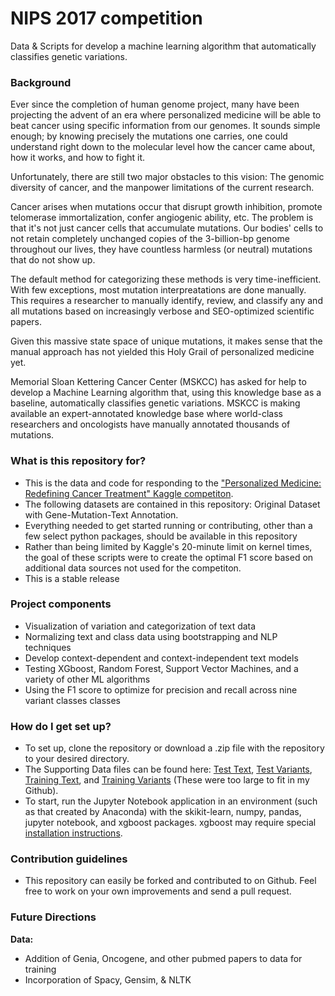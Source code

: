# NIPS 2017 competition
Data &amp; Scripts for develop a machine learning algorithm that automatically classifies genetic variations. 
### Background ###

Ever since the completion of human genome project, many have been projecting the advent of an era where personalized medicine will be able to beat cancer using specific information from our genomes. It sounds simple enough; by knowing precisely the mutations one carries, one could understand right down to the molecular level how the cancer came about, how it works, and how to fight it. 

Unfortunately, there are still two major obstacles to this vision: The genomic diversity of cancer, and the manpower limitations of the current research. 

Cancer arises when mutations occur that disrupt growth inhibition, promote telomerase immortalization, confer angiogenic ability, etc. The problem is that it's not just cancer cells that accumulate mutations. Our bodies' cells to not retain completely unchanged copies of the 3-billion-bp genome throughout our lives, they have countless harmless (or neutral) mutations that do not show up.

The default method for categorizing these methods is very time-inefficient. With few exceptions, most mutation interpreatations are done manually. This requires a researcher to manually identify, review, and classify any and all mutations based on increasingly verbose and SEO-optimized scientific papers. 

Given this massive state space of unique mutations, it makes sense that the manual approach has not yielded this Holy Grail of personalized medicine yet.

Memorial Sloan Kettering Cancer Center (MSKCC) has asked for help to develop a Machine Learning algorithm that, using this knowledge base as a baseline, automatically classifies genetic variations. MSKCC is making available an expert-annotated knowledge base where world-class researchers and oncologists have manually annotated thousands of mutations.

### What is this repository for? ###
* This is the data and code for responding to the ["Personalized Medicine: Redefining Cancer Treatment" Kaggle competiton](https://www.kaggle.com/c/msk-redefining-cancer-treatment). 
* The following datasets are contained in this repository: Original Dataset with Gene-Mutation-Text Annotation.
* Everything needed to get started running or contributing, other than a few select python packages, should be available in this repository
* Rather than being limited by Kaggle's 20-minute limit on kernel times, the goal of these scripts were to create the optimal F1 score based on additional data sources not used for the competiton.
* This is a stable release

### Project components ###
* Visualization of variation and categorization of text data
* Normalizing text and class data using bootstrapping and NLP techniques
* Develop context-dependent and context-independent text models
* Testing XGboost, Random Forest, Support Vector Machines, and a variety of other ML algorithms
* Using the F1 score to optimize for precision and recall across nine variant classes classes

### How do I get set up? ###

* To set up, clone the repository or download a .zip file with the repository to your desired directory.
* The Supporting Data files can be found here: [Test Text](https://www.kaggle.com/c/msk-redefining-cancer-treatment/download/test_text.zip), [Test Variants](https://www.kaggle.com/c/msk-redefining-cancer-treatment/download/test_variants.zip), [Training Text](https://www.kaggle.com/c/msk-redefining-cancer-treatment/download/training_text.zip), and [Training Variants](https://www.kaggle.com/c/msk-redefining-cancer-treatment/download/training_variants.zip) (These were too large to fit in my Github).
* To start, run the Jupyter Notebook application in an environment (such as that created by Anaconda) with the skikit-learn, numpy, pandas, jupyter notebook, and xgboost packages. xgboost may require special [installation instructions](https://www.ibm.com/developerworks/community/blogs/jfp/entry/Installing_XGBoost_For_Anaconda_on_Windows?lang=en).

### Contribution guidelines ###

* This repository can easily be forked and contributed to on Github. Feel free to work on your own improvements and send a pull request.

### Future Directions ###
**Data:**
* Addition of Genia, Oncogene, and other pubmed papers to data for training
* Incorporation of Spacy, Gensim, & NLTK
